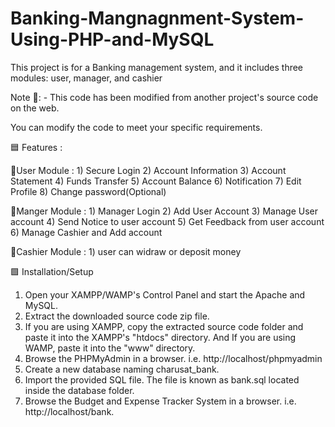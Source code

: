 # Banking-Mangnagnment-System-Using-PHP-and-MySQL
This project is for a Banking management system, and it includes three modules: user, manager, and cashier

Note 🔴: - This code has been modified from another project's source code on the web.

You can modify the code to meet your specific requirements.

🟦 Features :

🌟User Module : 
      1) Secure Login
      2) Account Information
      3) Account Statement
      4) Funds Transfer
      5) Account Balance
      6) Notification
      7) Edit Profile 
      8) Change password(Optional)
      
 🌟Manger Module :
      1) Manager Login
      2) Add User Account
      3) Manage User account
      4) Send Notice to user account
      5) Get Feedback from user account
      6) Manage Cashier and Add account
      
 🌟Cashier Module :
      1) user can widraw or deposit money 
      


🟩 Installation/Setup

1) Open your XAMPP/WAMP's Control Panel and start the Apache and MySQL.
2) Extract the downloaded source code zip file.
3) If you are using XAMPP, copy the extracted source code folder and paste it into the XAMPP's "htdocs" directory. And If you are using WAMP, paste it into the "www" directory.
4) Browse the PHPMyAdmin in a browser. i.e. http://localhost/phpmyadmin
4) Create a new database naming charusat_bank.
5) Import the provided SQL file. The file is known as bank.sql located inside the database folder.
6) Browse the Budget and Expense Tracker System in a browser. i.e. http://localhost/bank.


